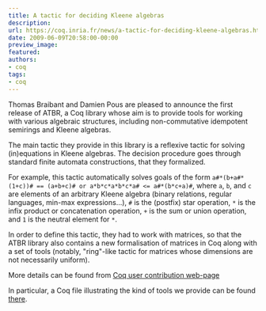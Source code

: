 ```yaml
---
title: A tactic for deciding Kleene algebras
description:
url: https://coq.inria.fr/news/a-tactic-for-deciding-kleene-algebras.html
date: 2009-06-09T20:58:00-00:00
preview_image:
featured:
authors:
- coq
tags:
- coq
---
```



<p>Thomas Braibant and Damien Pous are pleased to announce the first release of ATBR, a Coq library whose aim is to provide tools for working with various algebraic structures, including non-commutative idempotent semirings and Kleene algebras.</p>
<p>The main tactic they provide in this library is a reflexive tactic for solving (in)equations in Kleene algebras. The decision procedure goes through standard finite automata constructions, that they formalized.</p>
<p>For example, this tactic automatically solves goals of the form <code>a#*(b+a#*(1+c))# == (a+b+c)# or a*b*c*a*b*c*a# &lt;= a#*(b*c+a)#</code>, where <code>a</code>, <code>b</code>, and <code>c</code> are elements of an arbitrary Kleene algebra (binary relations, regular languages, min-max expressions...), <code>#</code> is the (postfix) star operation, <code>*</code> is the infix product or concatenation operation, <code>+</code> is the sum or union operation, and <code>1</code> is the neutral element for <code>*</code>.</p>
<p>In order to define this tactic, they had to work with matrices, so that the ATBR library also contains a new formalisation of matrices in Coq along with a set of tools (notably, &quot;ring&quot;-like tactic for matrices whose dimensions are not necessarily uniform).</p>
<p>More details can be found from <a href="https://github.com/coq-contribs/atbr"> Coq user contribution web-page</a></p>
<p>In particular, a Coq file illustrating the kind of tools we provide can be found <a href="https://github.com/coq-contribs/atbr/blob/master/Examples.v">there</a>.</p>

 
